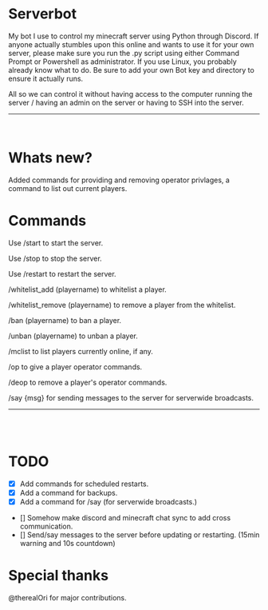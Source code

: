 # Serverbot
My bot I use to control my minecraft server using Python through Discord.
If anyone actually stumbles upon this online and wants to use it for your own server, please make sure you run the .py script using either Command Prompt or Powershell as administrator.
If you use Linux, you probably already know what to do.
Be sure to add your own Bot key and directory to ensure it actually runs.

All so we can control it without having access to the computer running the server / having an admin on the server or having to SSH into the server.
__ __

<br>

# Whats new? 
Added commands for providing and removing operator privlages, a command to list out current players.

# Commands
Use /start to start the server.

Use /stop to stop the server.

Use /restart to restart the server.

/whitelist_add (playername) to whitelist a player.

/whitelist_remove (playername) to remove a player from the whitelist.

/ban (playername) to ban a player.

/unban (playername) to unban a player.

/mclist to list players currently online, if any.

/op to give a player operator commands.

/deop to remove a player's operator commands. 

/say {msg} for sending messages to the server for serverwide broadcasts.
__ __

<br>
<br>

# TODO
  - [x] Add commands for scheduled restarts.
  - [x] Add a command for backups.
  - [x] Add a command for /say (for serverwide broadcasts.)
  - [] Somehow make discord and minecraft chat sync to add cross communication. 
  - [] Send/say messages to the server before updating or restarting. (15min warning and 10s countdown)

# Special thanks
@therealOri for major contributions. 
